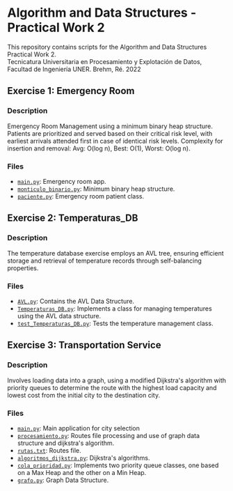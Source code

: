 # Algorithm and Data Structures - Practical Work 2

This repository contains scripts for the Algorithm and Data Structures Practical Work 2.  
Tecnicatura Universitaria en Procesamiento y Explotación de Datos, Facultad de Ingeniería UNER. Brehm, Ré. 2022

## Exercise 1: Emergency Room

### Description
Emergency Room Management using a minimum binary heap structure. Patients are prioritized and served based on their critical risk level, with earliest arrivals attended first in case of identical risk levels. Complexity for insertion and removal: Avg: O(log n), Best: O(1), Worst: O(log n).

### Files
- [`main.py`](https://github.com/caupolicanre/AyED-TP2/blob/main/Ejercicio1/aplicaciones/main.py): Emergency room app.
- [`monticulo_binario.py`](https://github.com/caupolicanre/AyED-TP2/blob/main/Ejercicio1/modulos/monticulo_binario.py): Minimum binary heap structure.
- [`paciente.py`](https://github.com/caupolicanre/AyED-TP2/blob/main/Ejercicio1/modulos/paciente.py): Emergency room patient class.

## Exercise 2: Temperaturas_DB

### Description
The temperature database exercise employs an AVL tree, ensuring efficient storage and retrieval of temperature records through self-balancing properties.

### Files
- [`AVL.py`](https://github.com/caupolicanre/AyED-TP2/blob/main/Ejercicio2/modulos/AVL.py): Contains the AVL Data Structure.
- [`Temperaturas_DB.py`](https://github.com/caupolicanre/AyED-TP2/blob/main/Ejercicio2/modulos/Temperaturas_DB.py): Implements a class for managing temperatures using the AVL data structure.
- [`test_Temperaturas_DB.py`](https://github.com/caupolicanre/AyED-TP2/blob/main/Ejercicio2/pruebas/test_Temperaturas_DB.py): Tests the temperature management class.

## Exercise 3: Transportation Service

### Description
Involves loading data into a graph, using a modified Dijkstra's algorithm with priority queues to determine the route with the highest load capacity and lowest cost from the initial city to the destination city.

### Files
- [`main.py`](https://github.com/caupolicanre/AyED-TP2/blob/main/Ejercicio3/aplicaciones/main.py): Main application for city selection
- [`procesamiento.py`](https://github.com/caupolicanre/AyED-TP2/blob/main/Ejercicio3/aplicaciones/procesamiento.py): Routes file processing and use of graph data structure and dijkstra's algorithm.
- [`rutas.txt`](https://github.com/caupolicanre/AyED-TP2/blob/main/Ejercicio3/aplicaciones/rutas.txt): Routes file.
- [`algoritmos_dijkstra.py`](https://github.com/caupolicanre/AyED-TP2/blob/main/Ejercicio3/modulos/algoritmos_dijkstra.py): Dijkstra's algorithms.
- [`cola_prioridad.py`](https://github.com/caupolicanre/AyED-TP2/blob/main/Ejercicio3/modulos/cola_prioridad.py): Implements two priority queue classes, one based on a Max Heap and the other on a Min Heap.
- [`grafo.py`](https://github.com/caupolicanre/AyED-TP2/blob/main/Ejercicio3/modulos/grafo.py): Graph Data Structure.
